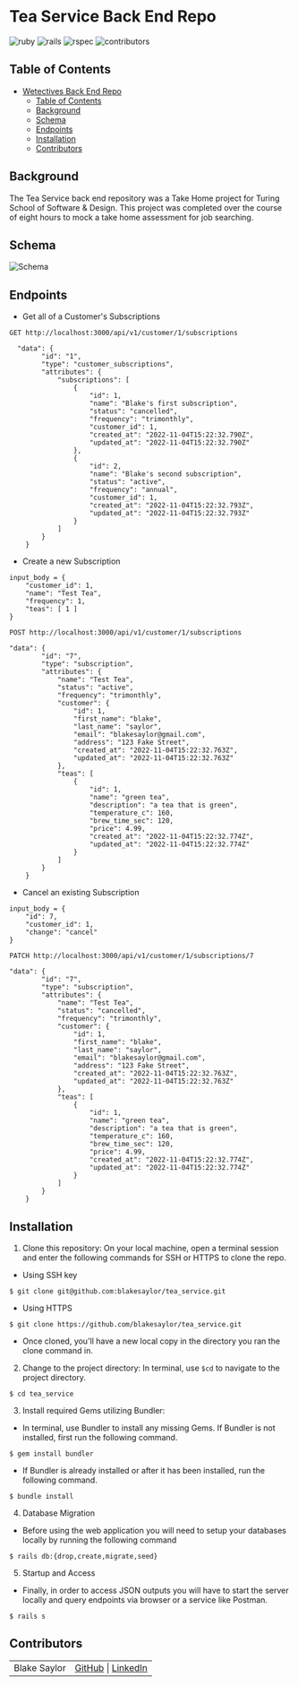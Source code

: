 # Tea Service Back End Repo

![ruby](https://img.shields.io/badge/Ruby-2.7.4-red)
![rails](https://img.shields.io/badge/Rails-5.2.8.1-red)
![rspec](https://img.shields.io/badge/RSpec-3.11.0-green)
![contributors](https://img.shields.io/badge/Contributors-5-yellow)

## Table of Contents
- [Wetectives Back End Repo](#wetectives-back-end-repo)
  - [Table of Contents](#table-of-contents)
  - [Background](#background)
  - [Schema](#schema)
  - [Endpoints](#endpoints)
  - [Installation](#installation)
  - [Contributors](#contributors)

## Background

The Tea Service back end repository was a Take Home project for Turing School of Software & Design. This project was completed over the course of eight hours to mock a take home assessment for job searching.

## Schema

![Schema](https://user-images.githubusercontent.com/47160926/200009875-31137988-4fa0-4792-b536-aafbe6343868.png)

## Endpoints

- Get all of a Customer's Subscriptions
```shell
GET http://localhost:3000/api/v1/customer/1/subscriptions

  "data": {
        "id": "1",
        "type": "customer_subscriptions",
        "attributes": {
            "subscriptions": [
                {
                    "id": 1,
                    "name": "Blake's first subscription",
                    "status": "cancelled",
                    "frequency": "trimonthly",
                    "customer_id": 1,
                    "created_at": "2022-11-04T15:22:32.790Z",
                    "updated_at": "2022-11-04T15:22:32.790Z"
                },
                {
                    "id": 2,
                    "name": "Blake's second subscription",
                    "status": "active",
                    "frequency": "annual",
                    "customer_id": 1,
                    "created_at": "2022-11-04T15:22:32.793Z",
                    "updated_at": "2022-11-04T15:22:32.793Z"
                }
            ]
        }
    }
```

- Create a new Subscription
```shell
input_body = {
    "customer_id": 1,
    "name": "Test Tea",
    "frequency": 1,
    "teas": [ 1 ]
}
```

```shell
POST http://localhost:3000/api/v1/customer/1/subscriptions

"data": {
        "id": "7",
        "type": "subscription",
        "attributes": {
            "name": "Test Tea",
            "status": "active",
            "frequency": "trimonthly",
            "customer": {
                "id": 1,
                "first_name": "blake",
                "last_name": "saylor",
                "email": "blakesaylor@gmail.com",
                "address": "123 Fake Street",
                "created_at": "2022-11-04T15:22:32.763Z",
                "updated_at": "2022-11-04T15:22:32.763Z"
            },
            "teas": [
                {
                    "id": 1,
                    "name": "green tea",
                    "description": "a tea that is green",
                    "temperature_c": 160,
                    "brew_time_sec": 120,
                    "price": 4.99,
                    "created_at": "2022-11-04T15:22:32.774Z",
                    "updated_at": "2022-11-04T15:22:32.774Z"
                }
            ]
        }
    }
```

- Cancel an existing Subscription
```shell
input_body = {
    "id": 7,
    "customer_id": 1,
    "change": "cancel"
}
```

```shell
PATCH http://localhost:3000/api/v1/customer/1/subscriptions/7

"data": {
        "id": "7",
        "type": "subscription",
        "attributes": {
            "name": "Test Tea",
            "status": "cancelled",
            "frequency": "trimonthly",
            "customer": {
                "id": 1,
                "first_name": "blake",
                "last_name": "saylor",
                "email": "blakesaylor@gmail.com",
                "address": "123 Fake Street",
                "created_at": "2022-11-04T15:22:32.763Z",
                "updated_at": "2022-11-04T15:22:32.763Z"
            },
            "teas": [
                {
                    "id": 1,
                    "name": "green tea",
                    "description": "a tea that is green",
                    "temperature_c": 160,
                    "brew_time_sec": 120,
                    "price": 4.99,
                    "created_at": "2022-11-04T15:22:32.774Z",
                    "updated_at": "2022-11-04T15:22:32.774Z"
                }
            ]
        }
    }
```

## Installation

1. Clone this repository: On your local machine, open a terminal session and enter the following commands for SSH or HTTPS to clone the repo.

- Using SSH key <br>
```shell
$ git clone git@github.com:blakesaylor/tea_service.git
```

- Using HTTPS <br>
```shell
$ git clone https://github.com/blakesaylor/tea_service.git
```

- Once cloned, you'll have a new local copy in the directory you ran the clone command in.

2. Change to the project directory: In terminal, use `$cd` to navigate to the project directory.
```shell
$ cd tea_service
```

3. Install required Gems utilizing Bundler: <br>
- In terminal, use Bundler to install any missing Gems. If Bundler is not installed, first run the following command.
```shell
$ gem install bundler
```

- If Bundler is already installed or after it has been installed, run the following command.
```shell
$ bundle install
```

4. Database Migration<br>
- Before using the web application you will need to setup your databases locally by running the following command
```shell
$ rails db:{drop,create,migrate,seed}
```

5. Startup and Access<br>
- Finally, in order to access JSON outputs you will have to start the server locally and query endpoints via browser or a service like Postman.

```shell
$ rails s
```

## Contributors
|  | |
| --- | --- |
| Blake Saylor | [GitHub](https://github.com/blakesaylor) &#124; [LinkedIn](https://www.linkedin.com/in/blake-saylor/) |
